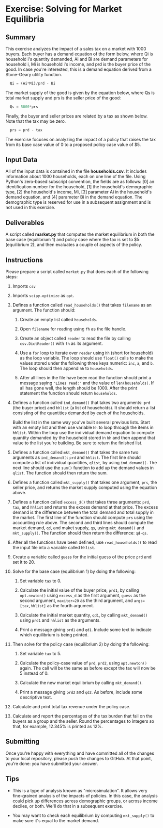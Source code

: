 # Exercise: Solving for Market Equilibria

## Summary

This exercise analyzes the impact of a sales tax on a market with 1000 buyers. Each buyer has a demand equation of the form below, where Qi is household i's quantity demanded, Ai and Bi are demand parameters for household i, Mi is household i's income, and prd is the buyer price of the good. In case you're interested, this is a demand equation derived from a Stone-Geary utility function.

````python
  Qi = (Ai*Mi)/prd - Bi
````

The market supply of the good is given by the equation below, where Qs is total market supply and prs is the seller price of the good:

````python
  Qs = 5000*prs
````

Finally, the buyer and seller prices are related by a tax as shown below. Note that the tax may be zero.

````python
  prs = prd - tax
````

The exercise focuses on analyzing the impact of a policy that raises the tax from its base case value of 0 to a proposed policy case value of $5.

## Input Data

All of the input data is contained in the file **households.csv**. It includes information about 1000 households, each on one line of the file. Using Python's zero-based subscript convention, the fields are as follows: [0] an identification number for the household, [1] the household's demographic type, [2] the household's income, Mi, [3] parameter Ai in the household's demand equation, and [4] parameter Bi in the demand equation. The demographic type is reserved for use in a subsequent assignment and is not used in this exercise.

## Deliverables

A script called **market.py** that computes the market equilibrium in both the base case (equilibrium 1) and policy case where the tax is set to $5 (equilibrium 2), and then evaluates a couple of aspects of the policy.

## Instructions

Please prepare a script called `market.py` that does each of the following steps:

1. Imports `csv`

1. Imports `scipy.optimize` as `opt`.

1. Defines a function called `read_households()` that takes `filename` as an argument. The function should:

    1. Create an empty list called `households`.

    1. Open `filename` for reading using `fh` as the file handle.

    1. Create an object called `reader` to read the file by calling `csv.DictReader()` with `fh` as its argument.

    1. Use a `for` loop to iterate over `reader` using `hh` (short for household) as the loop variable. The loop should use `float()` calls to make the values stored under the following three keys numeric: `inc`, `a`, and `b`. The loop should then append `hh` to `households`.

    1. After all lines in the file have been read the function should print a message saying `"Lines read:"` and the value of `len(households)`. If all has gone well, the length should be 1000. After the print statement the function should return `households`.

1. Defines a function called `ind_demand()` that takes two arguments: `prd` (the buyer price) and `hhlist` (a list of households). It should return a list consisting of the quantities demanded by each of the households.

    Build the list in the same way you've built several previous lists. Start with an empty list and then use variable `hh` to loop through the items in `hhlist`. Within the loop use the individual demand equation to compute quantity demanded by the household stored in `hh` and then append that value to the list you're building. Be sure to return the finished list.

1. Defines a function called `mkt_demand()` that takes the same two arguments as `ind_demand()`: `prd` and `hhlist`. The first line should compute a list of individual quantities, `qlist`, by using `ind_demand()`. The next line should use the `sum()` function to add up the demand values in `qlist`. The function should then return the sum.

1. Defines a function called `mkt_supply()` that takes one argument, `prs`, the seller price, and returns the market supply computed using the equation above.

1. Defines a function called `excess_d()` that takes three arguments: `prd`, `tax`, and `hhlist` and returns the excess demand at that price. The excess demand is the difference between the total demand and total supply in the market. The first line of the function should compute `prs` using the accounting rule above. The second and third lines should compute the market demand, `qd`, and maket supply, `qs`, using `mkt_demand()` and `mkt_supply()`. The function should then return the difference: `qd-qs`.

1. After all the functions have been defined, use `read_households()` to read the input file into a variable called `hhlist`.

1. Create a variable called `guess` for the initial guess of the price `prd` and set it to 20.

1. Solve for the base case (equilibrium 1) by doing the following:

    1. Set variable `tax` to 0.

    1. Calculate the initial value of the buyer price, `prd1`, by calling `opt.newton()` using `excess_d` as the first argument, `guess` as the second argument, `maxiter=20` as the third argument, and `args=[tax,hhlist]` as the fourth argument.

    1. Calculate the initial market quantity, `qd1`, by calling `mkt_demand()` using `prd1` and `hhlist` as the arguments.

    1. Print a message giving `prd1` and `qd1`. Include some text to indicate which equilibrium is being printed.

1. Then solve for the policy case (equilibrium 2) by doing the following:

    1. Set variable `tax` to 5.

    1. Calculate the policy-case value of `prd`, `prd2`, using `opt.newton()` again. The call will be the same as before except the tax will now be 5 instead of 0.

    1. Calculate the new market equilibrium by calling `mkt_demand()`.

    1. Print a message giving `prd2` and `qd2`. As before, include some descriptive text.

1. Calculate and print total tax revenue under the policy case.

1. Calculate and report the percentages of the tax burden that fall on the buyers as a group and the seller. Round the percentages to integers so that, for example, 12.345% is printed as 12%.

## Submitting

Once you're happy with everything and have committed all of the changes to your local repository, please push the changes to GitHub. At that point, you're done: you have submitted your answer.

## Tips

+ This is a type of analysis known as "microsimulation". It allows very fine-grained analysis of the impacts of policies. In this case, the analysis could pick up differences across demographic groups, or across income deciles, or both. We'll do that in a subsequent exercise.

+ You may want to check each equilibrium by computing `mkt_supply()` to make sure it's equal to the market demand.
